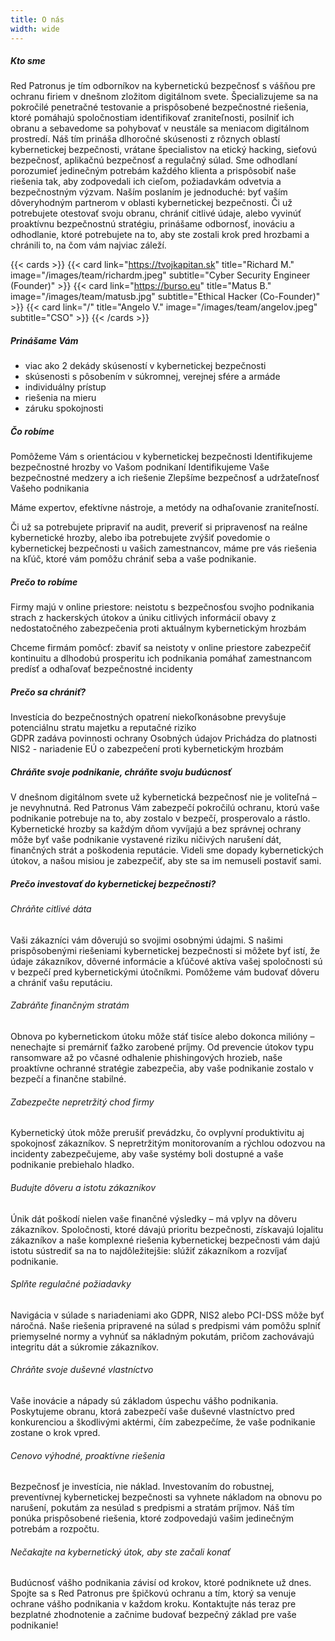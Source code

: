 ```yaml
---
title: O nás
width: wide
---
```


##### Kto sme
Red Patronus je tím odborníkov na kybernetickú bezpečnosť s vášňou pre ochranu firiem v dnešnom zložitom digitálnom svete. Špecializujeme sa na pokročilé penetračné testovanie a prispôsobené bezpečnostné riešenia, ktoré pomáhajú spoločnostiam identifikovať zraniteľnosti, posilniť ich obranu a sebavedome sa pohybovať v neustále sa meniacom digitálnom prostredí. 
Náš tím prináša dlhoročné skúsenosti z rôznych oblastí kybernetickej bezpečnosti, vrátane špecialistov na etický hacking, sieťovú bezpečnosť, aplikačnú bezpečnosť a regulačný súlad. Sme odhodlaní porozumieť jedinečným potrebám každého klienta a prispôsobiť naše riešenia tak, aby zodpovedali ich cieľom, požiadavkám odvetvia a bezpečnostným výzvam.
Naším poslaním je jednoduché: byť vaším dôveryhodným partnerom v oblasti kybernetickej bezpečnosti. Či už potrebujete otestovať svoju obranu, chrániť citlivé údaje, alebo vyvinúť proaktívnu bezpečnostnú stratégiu, prinášame odbornosť, inováciu a odhodlanie, ktoré potrebujete na to, aby ste zostali krok pred hrozbami a chránili to, na čom vám najviac záleží.

{{< cards >}}
  {{< card link="https://tvojkapitan.sk" title="Richard M." image="/images/team/richardm.jpeg" subtitle="Cyber Security Engineer (Founder)" >}}
  {{< card link="https://burso.eu" title="Matus B." image="/images/team/matusb.jpg" subtitle="Ethical Hacker (Co-Founder)" >}}
   {{< card link="/" title="Angelo V." image="/images/team/angelov.jpeg" subtitle="CSO" >}}
{{< /cards >}}

##### Prinášame Vám
- viac ako 2 dekády skúseností v kybernetickej bezpečnosti
- skúsenosti s pôsobením v súkromnej, verejnej sfére a armáde
- individuálny prístup
- riešenia na mieru
- záruku spokojnosti

##### Čo robíme
Pomôžeme Vám s orientáciou v kybernetickej bezpečnosti
Identifikujeme bezpečnostné hrozby vo Vašom podnikaní
Identifikujeme Vaše bezpečnostné medzery a ich riešenie
Zlepšíme bezpečnosť a udržateľnosť Vašeho podnikania

Máme expertov, efektívne nástroje, a metódy na odhaľovanie zraniteľností. 

Či už sa potrebujete pripraviť na audit,  preveriť si pripravenosť na reálne kybernetické hrozby, alebo iba potrebujete zvýšiť povedomie o kybernetickej bezpečnosti u vašich zamestnancov, máme pre vás riešenia na kľúč, ktoré vám pomôžu chrániť seba a vaše podnikanie.

##### Prečo to robíme

Firmy majú v online priestore:
neistotu s bezpečnosťou svojho podnikania
strach z hackerských útokov a úniku citlivých informácií
obavy z nedostatočného zabezpečenia proti aktuálnym kybernetickým hrozbám

Chceme firmám pomôcť:
zbaviť sa neistoty v online priestore
zabezpečiť kontinuitu a dlhodobú prosperitu ich podnikania
pomáhať zamestnancom predísť a odhaľovať bezpečnostné incidenty


##### Prečo sa chrániť?

Investícia do bezpečnostných opatrení niekoľkonásobne prevyšuje potenciálnu stratu majetku a reputačné riziko  
GDPR zadáva povinnosti ochrany Osobných údajov
Prichádza do platnosti NIS2 - nariadenie EÚ o zabezpečení proti kybernetickým hrozbám

##### Chráňte svoje podnikanie, chráňte svoju budúcnosť
V dnešnom digitálnom svete už kybernetická bezpečnosť nie je voliteľná – je nevyhnutná. Red Patronus Vám zabezpečí pokročilú ochranu, ktorú vaše podnikanie potrebuje na to, aby zostalo v bezpečí, prosperovalo a rástlo. Kybernetické hrozby sa každým dňom vyvíjajú a bez správnej ochrany môže byť vaše podnikanie vystavené riziku ničivých narušení dát, finančných strát a poškodenia reputácie. Videli sme dopady kybernetických útokov, a našou misiou je zabezpečiť, aby ste sa im nemuseli postaviť sami.

##### Prečo investovať do kybernetickej bezpečnosti?

###### Chráňte citlivé dáta
Vaši zákazníci vám dôverujú so svojimi osobnými údajmi. S našimi prispôsobenými riešeniami kybernetickej bezpečnosti si môžete byť istí, že údaje zákazníkov, dôverné informácie a kľúčové aktíva vašej spoločnosti sú v bezpečí pred kybernetickými útočníkmi. Pomôžeme vám budovať dôveru a chrániť vašu reputáciu.

###### Zabráňte finančným stratám
Obnova po kybernetickom útoku môže stáť tisíce alebo dokonca milióny – nenechajte si premárniť ťažko zarobené príjmy. Od prevencie útokov typu ransomware až po včasné odhalenie phishingových hrozieb, naše proaktívne ochranné stratégie zabezpečia, aby vaše podnikanie zostalo v bezpečí a finančne stabilné.

###### Zabezpečte nepretržitý chod firmy
Kybernetický útok môže prerušiť prevádzku, čo ovplyvní produktivitu aj spokojnosť zákazníkov. S nepretržitým monitorovaním a rýchlou odozvou na incidenty zabezpečujeme, aby vaše systémy boli dostupné a vaše podnikanie prebiehalo hladko.

###### Budujte dôveru a istotu zákazníkov
Únik dát poškodí nielen vaše finančné výsledky – má vplyv na dôveru zákazníkov. Spoločnosti, ktoré dávajú prioritu bezpečnosti, získavajú lojalitu zákazníkov a naše komplexné riešenia kybernetickej bezpečnosti vám dajú istotu sústrediť sa na to najdôležitejšie: slúžiť zákazníkom a rozvíjať podnikanie.

###### Splňte regulačné požiadavky
Navigácia v súlade s nariadeniami ako GDPR, NIS2 alebo PCI-DSS môže byť náročná. Naše riešenia pripravené na súlad s predpismi vám pomôžu splniť priemyselné normy a vyhnúť sa nákladným pokutám, pričom zachovávajú integritu dát a súkromie zákazníkov.

###### Chráňte svoje duševné vlastníctvo
Vaše inovácie a nápady sú základom úspechu vášho podnikania. Poskytujeme obranu, ktorá zabezpečí vaše duševné vlastníctvo pred konkurenciou a škodlivými aktérmi, čím zabezpečíme, že vaše podnikanie zostane o krok vpred.

###### Cenovo výhodné, proaktívne riešenia
Bezpečnosť je investícia, nie náklad. Investovaním do robustnej, preventívnej kybernetickej bezpečnosti sa vyhnete nákladom na obnovu po narušení, pokutám za nesúlad s predpismi a stratám príjmov. Náš tím ponúka prispôsobené riešenia, ktoré zodpovedajú vašim jedinečným potrebám a rozpočtu.

###### Nečakajte na kybernetický útok, aby ste začali konať

Budúcnosť vášho podnikania závisí od krokov, ktoré podniknete už dnes. Spojte sa s Red Patronus pre špičkovú ochranu a tím, ktorý sa venuje ochrane vášho podnikania v každom kroku. Kontaktujte nás teraz pre bezplatné zhodnotenie a začnime budovať bezpečný základ pre vaše podnikanie!



